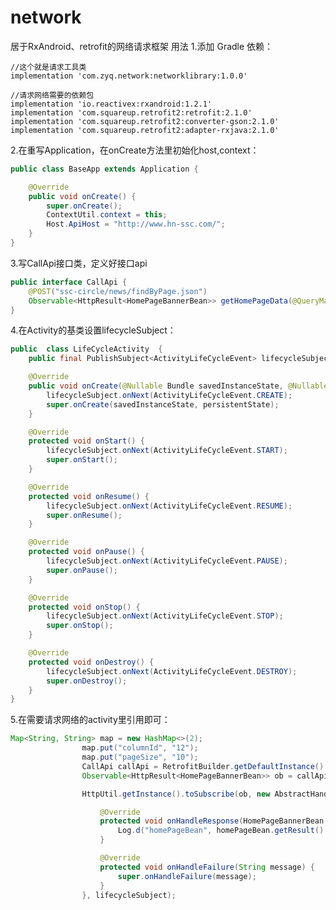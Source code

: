 # network
居于RxAndroid、retrofit的网络请求框架
用法
1.添加 Gradle 依赖：

    //这个就是请求工具类
    implementation 'com.zyq.network:networklibrary:1.0.0'
    
    //请求网络需要的依赖包
    implementation 'io.reactivex:rxandroid:1.2.1'
    implementation 'com.squareup.retrofit2:retrofit:2.1.0'
    implementation 'com.squareup.retrofit2:converter-gson:2.1.0'
    implementation 'com.squareup.retrofit2:adapter-rxjava:2.1.0'

2.在重写Application，在onCreate方法里初始化host,context：

~~~java
public class BaseApp extends Application {

    @Override
    public void onCreate() {
        super.onCreate();
        ContextUtil.context = this;
        Host.ApiHost = "http://www.hn-ssc.com/";
    }
}
~~~

3.写CallApi接口类，定义好接口api
~~~java
public interface CallApi {
    @POST("ssc-circle/news/findByPage.json")
    Observable<HttpResult<HomePageBannerBean>> getHomePageData(@QueryMap Map<String, String> params);
}
~~~

4.在Activity的基类设置lifecycleSubject：
~~~java
public  class LifeCycleActivity  {
    public final PublishSubject<ActivityLifeCycleEvent> lifecycleSubject = PublishSubject.create();

    @Override
    public void onCreate(@Nullable Bundle savedInstanceState, @Nullable PersistableBundle persistentState) {
        lifecycleSubject.onNext(ActivityLifeCycleEvent.CREATE);
        super.onCreate(savedInstanceState, persistentState);
    }

    @Override
    protected void onStart() {
        lifecycleSubject.onNext(ActivityLifeCycleEvent.START);
        super.onStart();
    }

    @Override
    protected void onResume() {
        lifecycleSubject.onNext(ActivityLifeCycleEvent.RESUME);
        super.onResume();
    }

    @Override
    protected void onPause() {
        lifecycleSubject.onNext(ActivityLifeCycleEvent.PAUSE);
        super.onPause();
    }

    @Override
    protected void onStop() {
        lifecycleSubject.onNext(ActivityLifeCycleEvent.STOP);
        super.onStop();
    }

    @Override
    protected void onDestroy() {
        lifecycleSubject.onNext(ActivityLifeCycleEvent.DESTROY);
        super.onDestroy();
    }
}
~~~

5.在需要请求网络的activity里引用即可：
~~~java
Map<String, String> map = new HashMap<>(2);
                map.put("columnId", "12");
                map.put("pageSize", "10");
                CallApi callApi = RetrofitBuilder.getDefaultInstance().build().create(CallApi.class);
                Observable<HttpResult<HomePageBannerBean>> ob = callApi.getHomePageData(map);

                HttpUtil.getInstance().toSubscribe(ob, new AbstractHandleSubscriber<HomePageBannerBean>() {

                    @Override
                    protected void onHandleResponse(HomePageBannerBean homePageBean) {
                        Log.d("homePageBean", homePageBean.getResult().get(0).getContent());
                    }

                    @Override
                    protected void onHandleFailure(String message) {
                        super.onHandleFailure(message);
                    }
                }, lifecycleSubject);
~~~            
                
                
